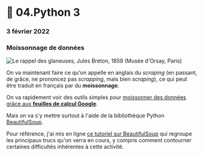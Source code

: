 # 🌾 04.Python 3

### 3 février 2022

### Moissonnage de données

![Le rappel des glaneuses, Jules Breton, 1859 (Musée d'Orsay, Paris)](../.gitbook/assets/Rappel-des-glaneuses\_Breton.jpeg)

On va maintenant faire ce qu'on appelle en anglais du _scraping_ (en passant, de grâce, ne prononcez pas _scrapping_, mais bien _scraping_), ce qui peut être traduit en français par du **moissonnage**.

On va rapidement voir des outils simples pour [moissonner des données grâce aux **feuilles de calcul Google**](http://bit.ly/scraping2018-1).

Mais on va s'y mettre surtout à l'aide de la bibliothèque Python [BeautifulSoup](https://www.crummy.com/software/BeautifulSoup/bs4/doc/).

Pour référence, j'ai mis en ligne [ce tutoriel sur BeautifulSoup](http://bit.ly/jhroybs4) qui regroupe les principaux trucs qu'on verra en cours, y compris comment contourner certaines difficultés inhérentes à cette activité.
